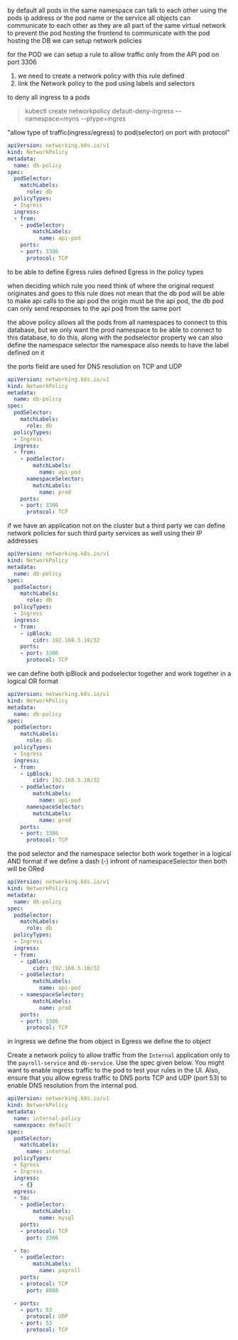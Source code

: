 by default all pods in the same namespace can talk to each other using the pods ip address or the pod name or the service 
all objects can communicate to each other as they are all part of the same virtual network
to prevent the pod hosting the frontend to communicate with the pod hosting the DB we can setup network policies

for the POD we can setup a rule to allow traffic only from the API pod on port 3306
1. we need to create a network policy with this rule defined
2. link the Network policy to the pod using labels and selectors

to deny all ingress to a pods
> kubectl create networkpolicy default-deny-ingress --namespace=myns --ptype=ingres

"allow type of traffic(ingress/egress) to pod(selector) on port with protocol"
```yml
apiVersion: networking.k8s.io/v1
kind: NetworkPolicy
metadata: 
  name: db-policy
spec: 
  podSelector: 
    matchLabels:
      role: db
  policyTypes:
  - Ingress
  ingress:
  - from: 
    - podSelector:
        matchLabels:
          name: api-pod
    ports:
    - port: 3306
      protocol: TCP
```

to be able to define Egress rules defined Egress in the policy types

when deciding which rule you need think of where the original request originates and goes to
this rule does not mean that the db pod will be able to make api calls to the api pod
the origin must be the api pod, the db pod can only send responses to the api pod from the same port

the above policy allows all the pods from all namespaces to connect to this database, but we only want the prod namespace to be able to connect to this database, to do this, along with the podselector property we can also define the namespace selector
the namespace also needs to have the label defined on it

the ports field are used for DNS resolution on TCP and UDP

```yml
apiVersion: networking.k8s.io/v1
kind: NetworkPolicy
metadata: 
  name: db-policy
spec: 
  podSelector: 
    matchLabels:
      role: db
  policyTypes:
  - Ingress
  ingress:
  - from: 
    - podSelector:
        matchLabels:
          name: api-pod
      namespaceSelector: 
        matchLabels:
          name: prod
    ports:
    - port: 3306
      protocol: TCP
```

if we have an application not on the cluster but a third party we can define network policies for such third party services as well using their IP addresses
```yml
apiVersion: networking.k8s.io/v1
kind: NetworkPolicy
metadata: 
  name: db-policy
spec: 
  podSelector: 
    matchLabels:
      role: db
  policyTypes:
  - Ingress
  ingress:
  - from: 
    - ipBlock: 
        cidr: 192.168.5.10/32
    ports:
    - port: 3306
      protocol: TCP
```

we can define both ipBlock and podselector together and work together in a logical OR format
```yml
apiVersion: networking.k8s.io/v1
kind: NetworkPolicy
metadata: 
  name: db-policy
spec: 
  podSelector: 
    matchLabels:
      role: db
  policyTypes:
  - Ingress
  ingress:
  - from: 
    - ipBlock: 
        cidr: 192.168.5.10/32
    - podSelector:
        matchLabels:
          name: api-pod
      namespaceSelector: 
        matchLabels:
          name: prod
    ports:
    - port: 3306
      protocol: TCP
```

the pod selector and the namespace selector both work together in a logical AND format
if we define a dash (-) infront of namespaceSelector then both will be ORed
```yml
apiVersion: networking.k8s.io/v1
kind: NetworkPolicy
metadata: 
  name: db-policy
spec: 
  podSelector: 
    matchLabels:
      role: db
  policyTypes:
  - Ingress
  ingress:
  - from: 
    - ipBlock: 
        cidr: 192.168.5.10/32
    - podSelector:
        matchLabels:
          name: api-pod
    - namespaceSelector: 
        matchLabels:
          name: prod
    ports:
    - port: 3306
      protocol: TCP
```

in ingress we define the from object in Egress we define the to object

Create a network policy to allow traffic from the `Internal` application only to the `payroll-service` and `db-service`.
Use the spec given below. You might want to enable ingress traffic to the pod to test your rules in the UI.
Also, ensure that you allow egress traffic to DNS ports TCP and UDP (port 53) to enable DNS resolution from the internal pod.

```yml
apiVersion: networking.k8s.io/v1
kind: NetworkPolicy
metadata:
  name: internal-policy
  namespace: default
spec:
  podSelector:
    matchLabels:
      name: internal
  policyTypes:
  - Egress
  - Ingress
  ingress:
    - {}
  egress:
  - to:
    - podSelector:
        matchLabels:
          name: mysql
    ports:
    - protocol: TCP
      port: 3306

  - to:
    - podSelector:
        matchLabels:
          name: payroll
    ports:
    - protocol: TCP
      port: 8080

  - ports:
    - port: 53
      protocol: UDP
    - port: 53
      protocol: TCP
```